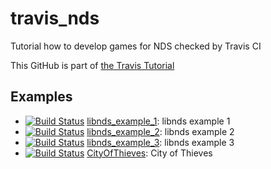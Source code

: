 # travis_nds

Tutorial how to develop games for NDS checked by Travis CI

This GitHub is part of [the Travis Tutorial](https://github.com/richelbilderbeek/travis_tutorial)

## Examples

 * [![Build Status](https://travis-ci.org/richelbilderbeek/libnds_example_1.svg?branch=master)](https://travis-ci.org/richelbilderbeek/libnds_example_1) [libnds_example_1](https://github.com/richelbilderbeek/libnds_example_1): libnds example 1
 * [![Build Status](https://travis-ci.org/richelbilderbeek/libnds_example_2.svg?branch=master)](https://travis-ci.org/richelbilderbeek/libnds_example_2) [libnds_example_2](https://github.com/richelbilderbeek/libnds_example_2): libnds example 2
 * [![Build Status](https://travis-ci.org/richelbilderbeek/libnds_example_3.svg?branch=master)](https://travis-ci.org/richelbilderbeek/libnds_example_3) [libnds_example_3](https://github.com/richelbilderbeek/libnds_example_3): libnds example 3
 * [![Build Status](https://travis-ci.org/richelbilderbeek/CityOfThieves.svg?branch=master)](https://travis-ci.org/richelbilderbeek/CityOfThieves) [CityOfThieves](https://github.com/richelbilderbeek/CityOfThieves): City of Thieves

